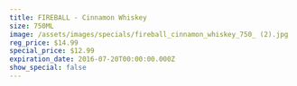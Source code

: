 ```yaml
---
title: FIREBALL - Cinnamon Whiskey
size: 750ML
image: /assets/images/specials/fireball_cinnamon_whiskey_750_ (2).jpg
reg_price: $14.99
special_price: $12.99
expiration_date: 2016-07-20T00:00:00.000Z
show_special: false
---
```



